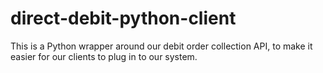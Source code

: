 # direct-debit-python-client
 This is a Python wrapper around our debit order collection API, to make it easier for our clients to plug in to our system. 
